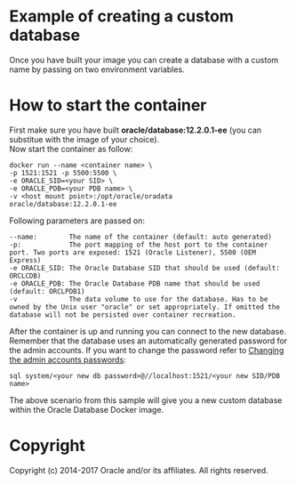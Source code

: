 Example of creating a custom database
=============================================
Once you have built your image you can create a database with a custom name by passing on two environment variables.

# How to start the container
First make sure you have built **oracle/database:12.2.0.1-ee** (you can substitue with the image of your choice).  
Now start the container as follow:

	docker run --name <container name> \
	-p 1521:1521 -p 5500:5500 \
	-e ORACLE_SID=<your SID> \
	-e ORACLE_PDB=<your PDB name> \
	-v <host mount point>:/opt/oracle/oradata
	oracle/database:12.2.0.1-ee

Following parameters are passed on:

    --name:        The name of the container (default: auto generated)
    -p:            The port mapping of the host port to the container port. Two ports are exposed: 1521 (Oracle Listener), 5500 (OEM Express)
    -e ORACLE_SID: The Oracle Database SID that should be used (default: ORCLCDB)
    -e ORACLE_PDB: The Oracle Database PDB name that should be used (default: ORCLPDB1)
    -v             The data volume to use for the database. Has to be owned by the Unix user "oracle" or set appropriately. If omitted the database will not be persisted over container recreation.

After the container is up and running you can connect to the new database.
Remember that the database uses an automatically generated password for the admin accounts.
If you want to change the password refer to [Changing the admin accounts passwords](https://github.com/gvenzl/docker-images/tree/master/OracleDatabase#changing-the-admin-accounts-passwords):

	sql system/<your new db password>@//localhost:1521/<your new SID/PDB name>

The above scenario from this sample will give you a new custom database within the Oracle Database Docker image.

# Copyright
Copyright (c) 2014-2017 Oracle and/or its affiliates. All rights reserved.
